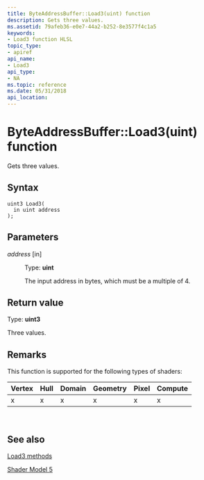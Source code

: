 ```yaml
---
title: ByteAddressBuffer::Load3(uint) function
description: Gets three values.
ms.assetid: 79afeb36-e0e7-44a2-b252-8e3577f4c1a5
keywords:
- Load3 function HLSL
topic_type:
- apiref
api_name:
- Load3
api_type:
- NA
ms.topic: reference
ms.date: 05/31/2018
api_location: 
---
```


# ByteAddressBuffer::Load3(uint) function

Gets three values.

## Syntax

``` syntax
uint3 Load3(
  in uint address
);
```

## Parameters

<dl> <dt>

*address* \[in\]
</dt> <dd>

Type: **uint**

The input address in bytes, which must be a multiple of 4.

</dd> </dl>

## Return value

Type: **uint3**

Three values.

## Remarks

This function is supported for the following types of shaders:



| Vertex | Hull | Domain | Geometry | Pixel | Compute |
|--------|------|--------|----------|-------|---------|
| x      | x    | x      | x        | x     | x       |



 

## See also

<dl> <dt>

[Load3 methods](byteaddressbuffer-load3.md)
</dt> <dt>

[Shader Model 5](d3d11-graphics-reference-sm5.md)
</dt> </dl>

 

 




